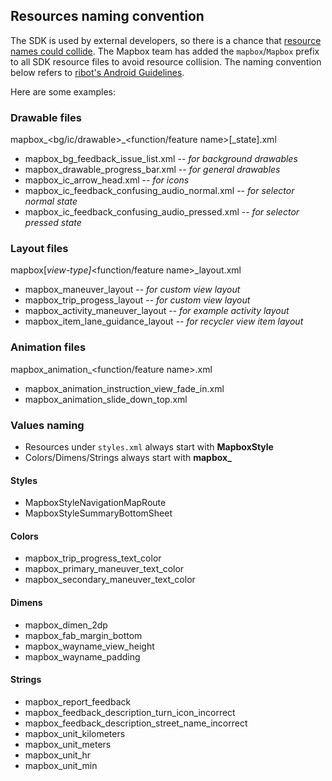 ## Resources naming convention

The SDK is used by external developers, so there is a chance that [resource names could collide](https://github.com/mapbox/mapbox-navigation-android/issues/1793). The Mapbox team has added the `mapbox`/`Mapbox` prefix to all SDK resource files to avoid resource collision. 
The naming convention below refers to [ribot's Android Guidelines](https://github.com/ribot/android-guidelines/blob/master/project_and_code_guidelines.md).

Here are some examples:
### Drawable files

mapbox_<bg/ic/drawable>_<function/feature name>[_state].xml

* mapbox_bg_feedback_issue_list.xml -- _for background drawables_
* mapbox_drawable_progress_bar.xml -- _for general drawables_
* mapbox_ic_arrow_head.xml -- _for icons_
* mapbox_ic_feedback_confusing_audio_normal.xml -- _for selector normal state_
* mapbox_ic_feedback_confusing_audio_pressed.xml -- _for selector pressed state_

### Layout files

mapbox[_view-type]_<function/feature name>_layout.xml

* mapbox_maneuver_layout              -- _for custom view layout_
* mapbox_trip_progess_layout          -- _for custom view layout_
* mapbox_activity_maneuver_layout     -- _for example activity layout_
* mapbox_item_lane_guidance_layout    -- _for recycler view item layout_

### Animation files

mapbox_animation_<function/feature name>.xml

* mapbox_animation_instruction_view_fade_in.xml
* mapbox_animation_slide_down_top.xml

### Values naming

* Resources under `styles.xml` always start with **MapboxStyle**
* Colors/Dimens/Strings always start with **mapbox_**

#### Styles

* MapboxStyleNavigationMapRoute
* MapboxStyleSummaryBottomSheet

#### Colors

* mapbox_trip_progress_text_color
* mapbox_primary_maneuver_text_color
* mapbox_secondary_maneuver_text_color

#### Dimens

* mapbox_dimen_2dp
* mapbox_fab_margin_bottom
* mapbox_wayname_view_height
* mapbox_wayname_padding

#### Strings

* mapbox_report_feedback
* mapbox_feedback_description_turn_icon_incorrect
* mapbox_feedback_description_street_name_incorrect
* mapbox_unit_kilometers
* mapbox_unit_meters
* mapbox_unit_hr
* mapbox_unit_min

 
